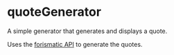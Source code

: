 # quoteGenerator
A simple generator that generates and displays a quote.

Uses the [forismatic API](http://forismatic.com/en/api/) to generate the quotes.
